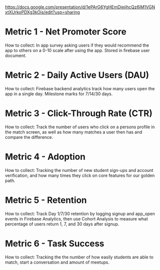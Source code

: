 https://docs.google.com/presentation/d/1ePArG6YgHEmDiejihcQz6jM1VGNxtXUrkoPDXg3kOis/edit?usp=sharing


# Metric 1 - Net Promoter Score
How to collect:  In app survey asking users if they would recommend the app to others on a 0-10 scale after using the app. Stored in firebase user document. 
# Metric 2 - Daily Active Users (DAU)
How to collect:  Firebase backend analytics track how many users open the app in a single day. Milestone marks for 7/14/30 days.
# Metric 3 - Click-Through Rate (CTR)
How to collect:  Track the number of users who click on a persons profile in the match screen, as well as how many matches a user then has and compare the difference.
# Metric 4 - Adoption
How to collect:  Tracking the number of new student sign-ups and account verification, and how many times they click on core features for our golden path.  
# Metric 5 - Retention
How to collect: Track Day 1/7/30 retention by logging signup and app_open events in Firebase Analytics, then use Cohort Analysis to measure what percentage of users return 1, 7, and 30 days after signup.
# Metric 6 - Task Success 
How to collect: Tracking the the number of how easily students are able to match, start a conversation and amount of meetups. 
